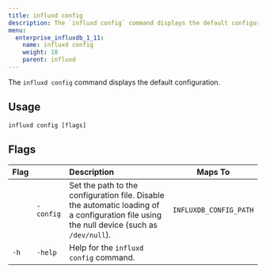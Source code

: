 ```yaml
---
title: influxd config
description: The `influxd config` command displays the default configuration.
menu:
  enterprise_influxdb_1_11:
    name: influxd config
    weight: 10
    parent: influxd
---
```

The `influxd config` command displays the default configuration.

## Usage

```
influxd config [flags]
```

## Flags

| Flag |           | Description                                                                                                                                | Maps To                |
|----- |:---       |:-------------------------------------------------------------------------------------------------------------------------------------------|------------------------|
|      | `-config` | Set the path to the configuration file. Disable the automatic loading of a configuration file using the null device (such as `/dev/null`). | `INFLUXDB_CONFIG_PATH` |
| `-h` | `-help`   | Help for the `influxd config` command.                                                                                                     |                        |
